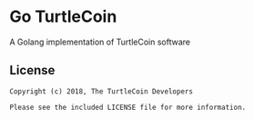 # Go TurtleCoin

A Golang implementation of TurtleCoin software

## License

```
Copyright (c) 2018, The TurtleCoin Developers

Please see the included LICENSE file for more information.
```
